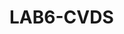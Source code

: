 # LAB6-CVDS
[![<CVDS>](https://circleci.com/<VCS>/<ORG_NAME>/<PROJECT_NAME>.svg?style=svg)](https://app.circleci.com/pipelines/github/Desarik98/LAB6-CVDS)
